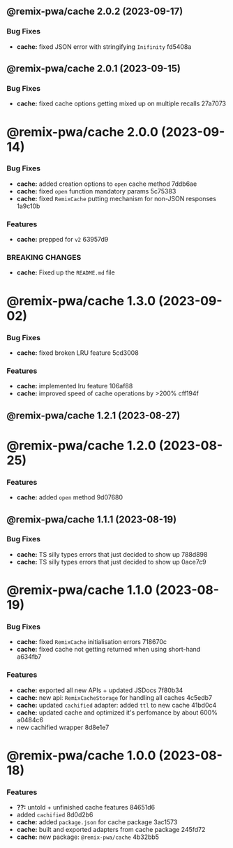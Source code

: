 ## @remix-pwa/cache 2.0.2 (2023-09-17)


### Bug Fixes

* **cache:** fixed JSON error with stringifying `Inifinity` fd5408a

## @remix-pwa/cache 2.0.1 (2023-09-15)


### Bug Fixes

* **cache:** fixed cache options getting mixed up on multiple recalls 27a7073

# @remix-pwa/cache 2.0.0 (2023-09-14)


### Bug Fixes

* **cache:** added creation options to `open` cache method 7ddb6ae
* **cache:** fixed `open` function mandatory params 5c75383
* **cache:** fixed `RemixCache` putting mechanism for non-JSON responses 1a9c10b


### Features

* **cache:** prepped for `v2` 63957d9


### BREAKING CHANGES

* **cache:** Fixed up the `README.md` file

# @remix-pwa/cache 1.3.0 (2023-09-02)


### Bug Fixes

* **cache:** fixed broken LRU feature 5cd3008


### Features

* **cache:** implemented lru feature 106af88
* **cache:** improved speed of cache operations by >200% cff194f

## @remix-pwa/cache 1.2.1 (2023-08-27)

# @remix-pwa/cache 1.2.0 (2023-08-25)


### Features

* **cache:** added `open` method 9d07680

## @remix-pwa/cache 1.1.1 (2023-08-19)


### Bug Fixes

* **cache:** TS silly types errors that just decided to show up 788d898
* **cache:** TS silly types errors that just decided to show up 0ace7c9

# @remix-pwa/cache 1.1.0 (2023-08-19)


### Bug Fixes

* **cache:** fixed `RemixCache` initialisation errors 718670c
* **cache:** fixed cache not getting returned when using short-hand a634fb7


### Features

* **cache:** exported all new APIs + updated JSDocs 7f80b34
* **cache:** new api: `RemixCacheStorage` for handling all caches 4c5edb7
* **cache:** updated `cachified` adapter: added `ttl` to new cache 41bd0c4
* **cache:** updated cache and optimized it's perfomance by about 600% a0484c6
* new cachified wrapper 8d8e1e7

# @remix-pwa/cache 1.0.0 (2023-08-18)


### Features

* **??:** untold + unfinished cache features 84651d6
* added `cachified` 8d0d2b6
* **cache:** added `package.json` for cache package 3ac1573
* **cache:** built and exported adapters from cache package 245fd72
* **cache:** new package: `@remix-pwa/cache` 4b32bb5
